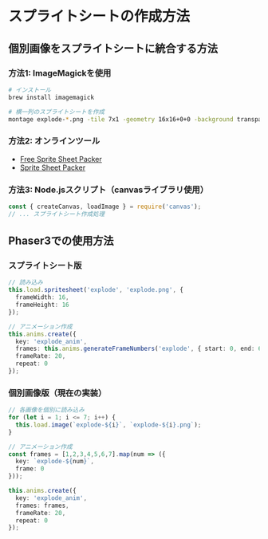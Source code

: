 # スプライトシートの作成方法

## 個別画像をスプライトシートに統合する方法

### 方法1: ImageMagickを使用
```bash
# インストール
brew install imagemagick

# 横一列のスプライトシートを作成
montage explode-*.png -tile 7x1 -geometry 16x16+0+0 -background transparent explode-spritesheet.png
```

### 方法2: オンラインツール
- [Free Sprite Sheet Packer](https://www.codeandweb.com/free-sprite-sheet-packer)
- [Sprite Sheet Packer](https://www.leshylabs.com/apps/sstool/)

### 方法3: Node.jsスクリプト（canvasライブラリ使用）
```javascript
const { createCanvas, loadImage } = require('canvas');
// ... スプライトシート作成処理
```

## Phaser3での使用方法

### スプライトシート版
```typescript
// 読み込み
this.load.spritesheet('explode', 'explode.png', {
  frameWidth: 16,
  frameHeight: 16
});

// アニメーション作成
this.anims.create({
  key: 'explode_anim',
  frames: this.anims.generateFrameNumbers('explode', { start: 0, end: 6 }),
  frameRate: 20,
  repeat: 0
});
```

### 個別画像版（現在の実装）
```typescript
// 各画像を個別に読み込み
for (let i = 1; i <= 7; i++) {
  this.load.image(`explode-${i}`, `explode-${i}.png`);
}

// アニメーション作成
const frames = [1,2,3,4,5,6,7].map(num => ({
  key: `explode-${num}`,
  frame: 0
}));

this.anims.create({
  key: 'explode_anim',
  frames: frames,
  frameRate: 20,
  repeat: 0
});
```
